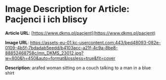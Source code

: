# Image Description for Article: Pacjenci i ich bliscy
**Article URL**: [https://www.dkms.pl/pacjent](https://www.dkms.pl/pacjent)

**Image URL**: https://assets-eu-01.kc-usercontent.com:443/bed48093-082e-0109-4b5f-7bdadab5eedd/b4103acc-a21f-4c9a-8be8-88852468758c/mn_DKMS_23012.jpg?w=800&h=450&auto=format&lossless=true&fit=cover

**Description**: arafed woman sitting on a couch talking to a man in a blue shirt
